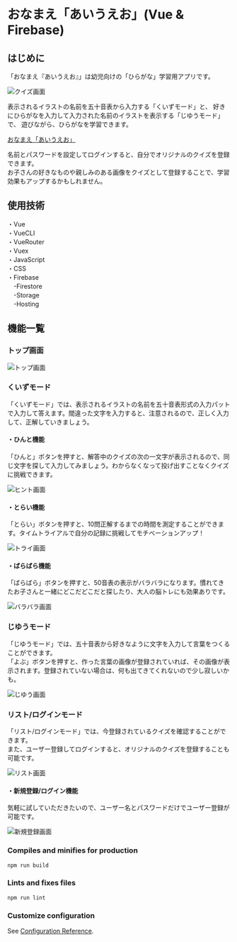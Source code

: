 # おなまえ「あいうえお」(Vue & Firebase)

## はじめに

「おなまえ『あいうえお』」は幼児向けの「ひらがな」学習用アプリです。

![クイズ画面](./readme-img/quiz-img.png)

表示されるイラストの名前を五十音表から入力する「くいずモード」と、
好きにひらがなを入力して入力された名前のイラストを表示する「じゆうモード」で、
遊びながら、ひらがなを学習できます。

[おなまえ「あいうえお」](https://a-i-u-e-o.web.app/)

名前とパスワードを設定してログインすると、自分でオリジナルのクイズを登録できます。  
お子さんの好きなものや親しみのある画像をクイズとして登録することで、学習効果もアップするかもしれません。


## 使用技術
・Vue  
・VueCLI  
・VueRouter  
・Vuex  
・JavaScript  
・CSS  
・Firebase  
  　-Firestore  
  　-Storage  
  　-Hosting


## 機能一覧
### トップ画面 
![トップ画面](./readme-img/home-img.png)  

### くいずモード  
「くいずモード」では、表示されるイラストの名前を五十音表形式の入力パットで入力して答えます。間違った文字を入力すると、注意されるので、正しく入力して、正解していきましょう。
#### ・ひんと機能
「ひんと」ボタンを押すと、解答中のクイズの次の一文字が表示されるので、同じ文字を探して入力してみましょう。わからなくなって投げ出すことなくクイズに挑戦できます。  

![ヒント画面](./readme-img/hint-img.png)  

#### ・とらい機能
「とらい」ボタンを押すと、10問正解するまでの時間を測定することができます。タイムトライアルで自分の記録に挑戦してモチベーションアップ！  

![トライ画面](./readme-img/try-img.png) 

#### ・ばらばら機能
「ばらばら」ボタンを押すと、50音表の表示がバラバラになります。慣れてきたお子さんと一緒にどこだどこだと探したり、大人の脳トレにも効果ありです。  

![バラバラ画面](./readme-img/random-img.png) 


### じゆうモード  
「じゆうモード」では、五十音表から好きなように文字を入力して言葉をつくることができます。  
「よぶ」ボタンを押すと、作った言葉の画像が登録されていれば、その画像が表示されます。登録されていない場合は、何も出てきてくれないので少し寂しいかも。  

![じゆう画面](./readme-img/call-img.png) 


### リスト/ログインモード  
「リスト/ログインモード」では、今登録されているクイズを確認することができます。  
また、ユーザー登録してログインすると、オリジナルのクイズを登録することも可能です。  

![リスト画面](./readme-img/list-img.png) 

#### ・新規登録/ログイン機能
気軽に試していただきたいので、ユーザー名とパスワードだけでユーザー登録が可能です。

![新規登録画面](./readme-img/signup-img.png) 

### Compiles and minifies for production
```
npm run build
```

### Lints and fixes files
```
npm run lint
```

### Customize configuration
See [Configuration Reference](https://cli.vuejs.org/config/).
